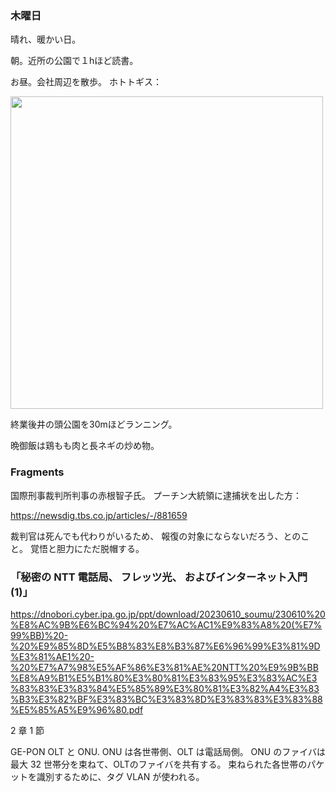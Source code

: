 ### 木曜日

晴れ、暖かい日。

朝。近所の公園で１hほど読書。

お昼。会社周辺を散歩。
ホトトギス：

<img src="https://i.imgur.com/2s0hZN1.jpg" width="500">

終業後井の頭公園を30mほどランニング。

晩御飯は鶏もも肉と長ネギの炒め物。

### Fragments

国際刑事裁判所判事の赤根智子氏。
プーチン大統領に逮捕状を出した方：

https://newsdig.tbs.co.jp/articles/-/881659

裁判官は死んでも代わりがいるため、
報復の対象にならないだろう、とのこと。
覚悟と胆力にただ脱帽する。

### 「秘密の NTT 電話局、 フレッツ光、 およびインターネット入門 (1)」

https://dnobori.cyber.ipa.go.jp/ppt/download/20230610_soumu/230610%20%E8%AC%9B%E6%BC%94%20%E7%AC%AC1%E9%83%A8%20(%E7%99%BB)%20-%20%E9%85%8D%E5%B8%83%E8%B3%87%E6%96%99%E3%81%9D%E3%81%AE1%20-%20%E7%A7%98%E5%AF%86%E3%81%AE%20NTT%20%E9%9B%BB%E8%A9%B1%E5%B1%80%E3%80%81%E3%83%95%E3%83%AC%E3%83%83%E3%83%84%E5%85%89%E3%80%81%E3%82%A4%E3%83%B3%E3%82%BF%E3%83%BC%E3%83%8D%E3%83%83%E3%83%88%E5%85%A5%E9%96%80.pdf

2 章 1 節

GE-PON OLT と ONU. 
ONU は各世帯側、OLT は電話局側。
ONU のファイバは最大 32 世帯分を束ねて、OLTのファイバを共有する。
束ねられた各世帯のパケットを識別するために、タグ VLAN が使われる。